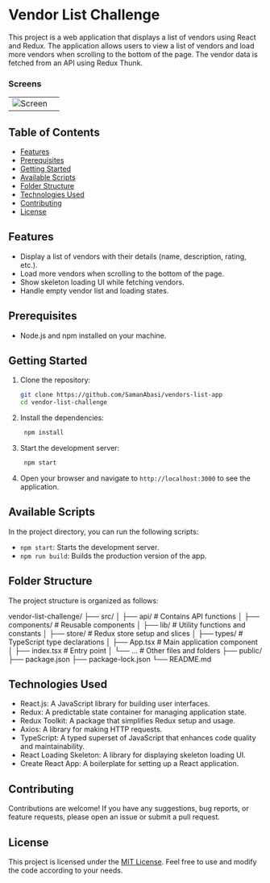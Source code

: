 # Vendor List Challenge

This project is a web application that displays a list of vendors using React and Redux. The application allows users to view a list of vendors and load more vendors when scrolling to the bottom of the page. The vendor data is fetched from an API using Redux Thunk.

### Screens
|||
|--|--|
|![Screen](https://raw.githubusercontent.com/SamanAbasi/vendors-list-app/edit/master/screen.gif)

## Table of Contents

- [Features](#features)
- [Prerequisites](#prerequisites)
- [Getting Started](#getting-started)
- [Available Scripts](#available-scripts)
- [Folder Structure](#folder-structure)
- [Technologies Used](#technologies-used)
- [Contributing](#contributing)
- [License](#license)

## Features

- Display a list of vendors with their details (name, description, rating, etc.).
- Load more vendors when scrolling to the bottom of the page.
- Show skeleton loading UI while fetching vendors.
- Handle empty vendor list and loading states.

## Prerequisites

- Node.js and npm installed on your machine.

## Getting Started

1. Clone the repository:

    ```bash
    git clone https://github.com/SamanAbasi/vendors-list-app
    cd vendor-list-challenge


2. Install the dependencies:

   ```bash
    npm install


3. Start the development server:

   ```bash
    npm start


4. Open your browser and navigate to `http://localhost:3000` to see the application.

## Available Scripts

In the project directory, you can run the following scripts:

- `npm start`: Starts the development server.
- `npm run build`: Builds the production version of the app.

## Folder Structure

The project structure is organized as follows:

vendor-list-challenge/
├── src/
│ ├── api/ # Contains API functions
│ ├── components/ # Reusable components
│ ├── lib/ # Utility functions and constants
│ ├── store/ # Redux store setup and slices
│ ├── types/ # TypeScript type declarations
│ ├── App.tsx # Main application component
│ ├── index.tsx # Entry point
│ └── ... # Other files and folders
├── public/
├── package.json
├── package-lock.json
└── README.md


## Technologies Used

- React.js: A JavaScript library for building user interfaces.
- Redux: A predictable state container for managing application state.
- Redux Toolkit: A package that simplifies Redux setup and usage.
- Axios: A library for making HTTP requests.
- TypeScript: A typed superset of JavaScript that enhances code quality and maintainability.
- React Loading Skeleton: A library for displaying skeleton loading UI.
- Create React App: A boilerplate for setting up a React application.

## Contributing

Contributions are welcome! If you have any suggestions, bug reports, or feature requests, please open an issue or submit a pull request.

## License

This project is licensed under the [MIT License](LICENSE). Feel free to use and modify the code according to your needs.
